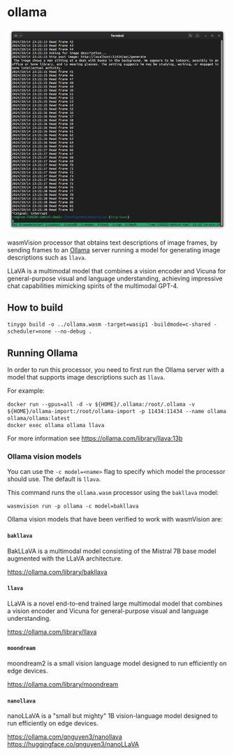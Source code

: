 # ollama

![ollama](../../images/ollama-processor.png)

wasmVision processor that obtains text descriptions of image frames, by sending frames to an [Ollama](https://ollama.com/) server running a model for generating image descriptions such as `llava`.

LLaVA is a multimodal model that combines a vision encoder and Vicuna for general-purpose visual and language understanding, achieving impressive chat capabilities mimicking spirits of the multimodal GPT-4.

## How to build

```shell
tinygo build -o ../ollama.wasm -target=wasip1 -buildmode=c-shared -scheduler=none --no-debug .
```

## Running Ollama

In order to run this processor, you need to first run the Ollama server with a model that supports image descriptions such as `llava`.

For example:

```shell
docker run --gpus=all -d -v ${HOME}/.ollama:/root/.ollama -v ${HOME}/ollama-import:/root/ollama-import -p 11434:11434 --name ollama ollama/ollama:latest
docker exec ollama ollama llava
```

For more information see https://ollama.com/library/llava:13b

### Ollama vision models


You can use the `-c model=<name>` flag to specify which model the processor should use. The default is `llava`.

This command runs the `ollama.wasm` processor using the `bakllava` model:

```shell
wasmvision run -p ollama -c model=bakllava
```

Ollama vision models that have been verified to work with wasmVision are:

#### `bakllava`

BakLLaVA is a multimodal model consisting of the Mistral 7B base model augmented with the LLaVA architecture.

https://ollama.com/library/bakllava


#### `llava`

LLaVA is a novel end-to-end trained large multimodal model that combines a vision encoder and Vicuna for general-purpose visual and language understanding.

https://ollama.com/library/llava


#### `moondream`

moondream2 is a small vision language model designed to run efficiently on edge devices.

https://ollama.com/library/moondream


#### `nanollava`

nanoLLaVA is a "small but mighty" 1B vision-language model designed to run efficiently on edge devices.

https://ollama.com/qnguyen3/nanollava
https://huggingface.co/qnguyen3/nanoLLaVA
